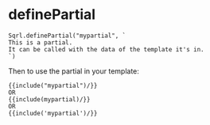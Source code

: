 # definePartial

```text
Sqrl.definePartial("mypartial", `
This is a partial.
It can be called with the data of the template it's in.
`)
```

Then to use the partial in your template:

```text
{{include("mypartial")/}}
OR
{{include(mypartial)/}}
OR
{{include('mypartial')/}}
```


